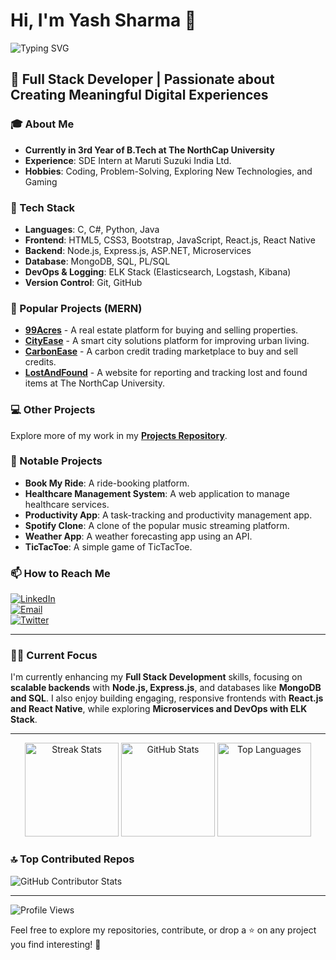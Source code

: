 # Hi, I'm Yash Sharma 👋  

![Typing SVG](https://readme-typing-svg.herokuapp.com?font=Fira+Code&pause=1000&color=F7B42C&width=435&lines=Full+Stack+Developer;Passionate+about+Creating+Meaningful+Digital+Experiences)  

## 🚀 Full Stack Developer | Passionate about Creating Meaningful Digital Experiences  

### 🎓 About Me  

- **Currently in 3rd Year of B.Tech at The NorthCap University**  
- **Experience**: SDE Intern at Maruti Suzuki India Ltd.  
- **Hobbies**: Coding, Problem-Solving, Exploring New Technologies, and Gaming  

### 🚀 Tech Stack  

- **Languages**: C, C#, Python, Java  
- **Frontend**: HTML5, CSS3, Bootstrap, JavaScript, React.js, React Native  
- **Backend**: Node.js, Express.js, ASP.NET, Microservices  
- **Database**: MongoDB, SQL, PL/SQL  
- **DevOps & Logging**: ELK Stack (Elasticsearch, Logstash, Kibana)  
- **Version Control**: Git, GitHub  

### 🔗 Popular Projects (MERN)  

- [**99Acres**](https://github.com/YashSharma10/99Acres) - A real estate platform for buying and selling properties.  
- [**CityEase**](https://github.com/YashSharma10/CityEase) - A smart city solutions platform for improving urban living.  
- [**CarbonEase**](https://github.com/YashSharma10/CarbonEase) - A carbon credit trading marketplace to buy and sell credits.  
- [**LostAndFound**](https://github.com/YashSharma10/LostAndFound) - A website for reporting and tracking lost and found items at The NorthCap University.  

### 💻 Other Projects  

Explore more of my work in my **[Projects Repository](https://github.com/YashSharma10?tab=repositories)**.  

### 📂 Notable Projects  

- **Book My Ride**: A ride-booking platform.  
- **Healthcare Management System**: A web application to manage healthcare services.  
- **Productivity App**: A task-tracking and productivity management app.  
- **Spotify Clone**: A clone of the popular music streaming platform.  
- **Weather App**: A weather forecasting app using an API.  
- **TicTacToe**: A simple game of TicTacToe.  

### 📫 How to Reach Me  

[![LinkedIn](https://img.shields.io/badge/LinkedIn-Yash%20Sharma-blue?logo=linkedin&style=for-the-badge)](https://www.linkedin.com/in/yashsharma0406)  
[![Email](https://img.shields.io/badge/Email-yashsharma67953%40gmail.com-red?logo=gmail&style=for-the-badge)](mailto:yashsharma67953@gmail.com)  
[![Twitter](https://img.shields.io/badge/Twitter-%40YashSharma10-1DA1F2?logo=twitter&style=for-the-badge)](https://twitter.com/YashSharma10)  

---  

### 👨‍💻 Current Focus  

I'm currently enhancing my **Full Stack Development** skills, focusing on **scalable backends** with **Node.js, Express.js**, and databases like **MongoDB and SQL**. I also enjoy building engaging, responsive frontends with **React.js and React Native**, while exploring **Microservices and DevOps with ELK Stack**.  

---  

<div align="center">
  <img src="https://github-readme-streak-stats.herokuapp.com/?user=YashSharma10&theme=dracula" height="150" alt="Streak Stats" />
  <img src="https://github-readme-stats.vercel.app/api?username=YashSharma10&show_icons=true&count_private=true&theme=dracula" height="150" alt="GitHub Stats" />
  <img src="https://github-readme-stats.vercel.app/api/top-langs/?username=YashSharma10&layout=compact&theme=dracula" height="150" alt="Top Languages" />
</div>  

### 🔝 Top Contributed Repos  
![GitHub Contributor Stats](https://github-contributor-stats.vercel.app/api?username=YashSharma10&limit=5&theme=dark&combine_all_yearly_contributions=true)  

---  

![Profile Views](https://visitcount.itsvg.in/api?id=YashSharma10&icon=0&color=0)  

Feel free to explore my repositories, contribute, or drop a ⭐ on any project you find interesting! 🚀
